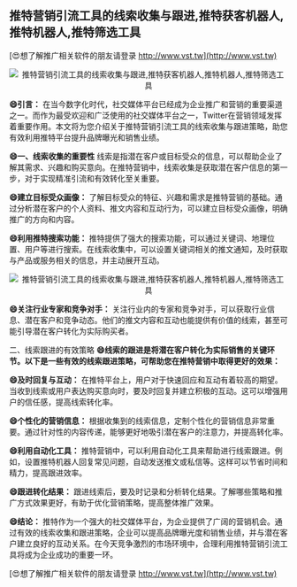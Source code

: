 ## **推特营销引流工具的线索收集与跟进,推特获客机器人,推特机器人,推特筛选工具**

[😍想了解推广相关软件的朋友请登录 http://www.vst.tw](http://www.vst.tw)

 <center><img src="https://vst.tw/MP4/tuiguang/png/8.png" alt="推特营销引流工具的线索收集与跟进,推特获客机器人,推特机器人,推特筛选工具"></center>

**😄引言：**
在当今数字化时代，社交媒体平台已经成为企业推广和营销的重要渠道之一。而作为最受欢迎和广泛使用的社交媒体平台之一，Twitter在营销领域发挥着重要作用。本文将为您介绍关于推特营销引流工具的线索收集与跟进策略，助您有效利用推特平台提升品牌曝光和销售业绩。

**😄一、线索收集的重要性**
线索是指潜在客户或目标受众的信息，可以帮助企业了解其需求、兴趣和购买意向。在推特营销中，线索收集是获取潜在客户信息的第一步，对于实现精准引流和有效转化至关重要。

**😄建立目标受众画像：**
了解目标受众的特征、兴趣和需求是推特营销的基础。通过分析潜在客户的个人资料、推文内容和互动行为，可以建立目标受众画像，明确推广的方向和内容。

**😄利用推特搜索功能：**
推特提供了强大的搜索功能，可以通过关键词、地理位置、用户等进行搜索。在线索收集中，可以设置关键词相关的推文通知，及时获取与产品或服务相关的信息，并主动展开互动。

 <center><img src="https://vst.tw/MP4/tuiguang/png/5.png" alt="推特营销引流工具的线索收集与跟进,推特获客机器人,推特机器人,推特筛选工具"></center>

**😄关注行业专家和竞争对手：**
关注行业内的专家和竞争对手，可以获取行业信息、潜在客户和竞争动态。他们的推文内容和互动也能提供有价值的线索，甚至可能引导潜在客户转化为实际购买者。

二、线索跟进的有效策略
**😄线索的跟进是将潜在客户转化为实际销售的关键环节。以下是一些有效的线索跟进策略，可帮助您在推特营销中取得更好的效果：**

**😄及时回复与互动：**
在推特平台上，用户对于快速回应和互动有着较高的期望。当收到线索或用户表达购买意向时，要及时回复并建立积极的互动。这可以增强用户的信任感，提高线索转化率。

**😄个性化的营销信息：**
根据收集到的线索信息，定制个性化的营销信息非常重要。通过针对性的内容传递，能够更好地吸引潜在客户的注意力，并提高转化率。

**😄利用自动化工具：**
推特营销中，可以利用自动化工具来帮助进行线索跟进。例如，设置推特机器人回复常见问题，自动发送推文或私信等。这样可以节省时间和精力，提高跟进效率。

**😄跟进转化结果：**
跟进线索后，要及时记录和分析转化结果。了解哪些策略和推广方式效果更好，有助于优化营销策略，提高整体推广效果。

**😄结论：**
推特作为一个强大的社交媒体平台，为企业提供了广阔的营销机会。通过有效的线索收集和跟进策略，企业可以提高品牌曝光度和销售业绩，并与潜在客户建立良好的互动关系。在今天竞争激烈的市场环境中，合理利用推特营销引流工具将成为企业成功的重要一环。

[😍想了解推广相关软件的朋友请登录 http://www.vst.tw](http://www.vst.tw)



